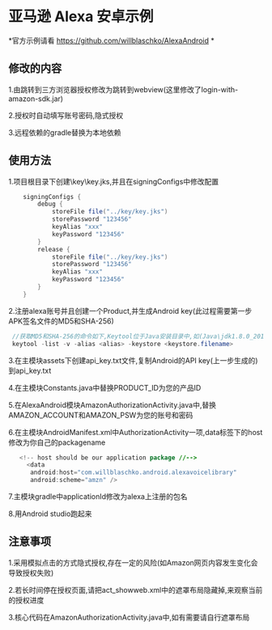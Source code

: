 # 亚马逊 Alexa 安卓示例

*官方示例请看 https://github.com/willblaschko/AlexaAndroid *

## 修改的内容
1.由跳转到三方浏览器授权修改为跳转到webview(这里修改了login-with-amazon-sdk.jar)

2.授权时自动填写账号密码,隐式授权

3.远程依赖的gradle替换为本地依赖

## 使用方法

1.项目根目录下创建\key\key.jks,并且在signingConfigs中修改配置
```java
    signingConfigs {
        debug {
            storeFile file("../key/key.jks")
            storePassword "123456"
            keyAlias "xxx"
            keyPassword "123456"
        }
        release {
            storeFile file("../key/key.jks")
            storePassword "123456"
            keyAlias "xxx"
            keyPassword "123456"
        }
    }
```

2.注册alexa账号并且创建一个Product,并生成Android key(此过程需要第一步APK签名文件的MD5和SHA-256)
```java
 //获取MD5和SHA-256的命令如下,Keytool位于Java安装目录中,如(Java\jdk1.8.0_201\bin)
 keytool -list -v -alias <alias> -keystore <keystore.filename>
```

3.在主模块assets下创建api_key.txt文件,复制Android的API key(上一步生成的)到api_key.txt

4.在主模块Constants.java中替换PRODUCT_ID为您的产品ID

5.在AlexaAndroid模块AmazonAuthorizationActivity.java中,替换AMAZON_ACCOUNT和AMAZON_PSW为您的账号和密码

6.在主模块AndroidManifest.xml中AuthorizationActivity一项,data标签下的host修改为你自己的packagename
```java
   <!-- host should be our application package //-->
     <data
      android:host="com.willblaschko.android.alexavoicelibrary"
      android:scheme="amzn" />
```

7.主模块gradle中applicationId修改为alexa上注册的包名

8.用Android studio跑起来

## 注意事项
1.采用模拟点击的方式隐式授权,存在一定的风险(如Amazon网页内容发生变化会导致授权失败)

2.若长时间停在授权页面,请把act_showweb.xml中的遮罩布局隐藏掉,来观察当前的授权进度

3.核心代码在AmazonAuthorizationActivity.java中,如有需要请自行遮罩布局
